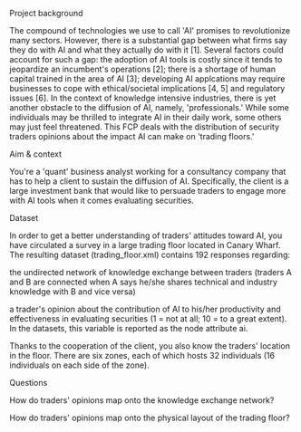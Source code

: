 Project background

The compound of technologies we use to call 'AI' promises to revolutionize many sectors. However, there is a substantial gap between what firms say they do with AI and what they actually do with it [1]. Several factors could account for such a gap: the adoption of AI tools is costly since it tends to jeopardize an incumbent's operations [2]; there is a shortage of human capital trained in the area of AI [3]; developing AI applcations may require businesses to cope with ethical/societal implications [4, 5] and regulatory issues [6]. In the context of knowledge intensive industries, there is yet another obstacle to the diffusion of AI, namely, 'professionals.' While some individuals may be thrilled to integrate AI in their daily work, some others may just feel threatened. This FCP deals with the distribution of security traders opinions about the impact AI can make on 'trading floors.'

Aim & context

You're a 'quant' business analyst working for a consultancy company that has to help a client to sustain the diffusion of AI. Specifically, the client is a large investment bank that would like to persuade traders to engage more with AI tools when it comes evaluating securities.

Dataset

In order to get a better understanding of traders' attitudes toward AI, you have circulated a survey in a large trading floor located in Canary Wharf. The resulting dataset (trading_floor.xml) contains 192 responses regarding:

the undirected network of knowledge exchange between traders (traders A and B are connected when A says he/she shares technical and industry knowledge with B and vice versa)

a trader's opinion about the contribution of AI to his/her productivity and effectiveness in evaluating securities (1 = not at all; 10 = to a great extent). In the datasets, this variable is reported as the node attribute ai.

Thanks to the cooperation of the client, you also know the traders' location in the floor. There are six zones, each of which hosts 32 individuals (16 individuals on each side of the zone). 

Questions

How do traders' opinions map onto the knowledge exchange network?

How do traders' opinions map onto the physical layout of the trading floor?

